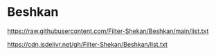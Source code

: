 # Beshkan

https://raw.githubusercontent.com/Filter-Shekan/Beshkan/main/list.txt

https://cdn.jsdelivr.net/gh/Filter-Shekan/Beshkan/list.txt

